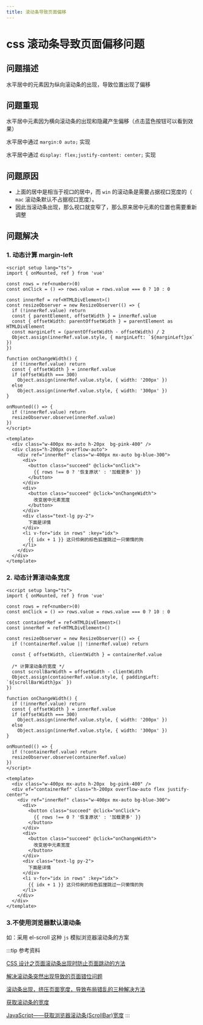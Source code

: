 ```yaml
---
title: 滚动条导致页面偏移
---
```


# css 滚动条导致页面偏移问题

## 问题描述

水平居中的元素因为纵向滚动条的出现，导致位置出现了偏移

## 问题重现

水平居中元素因为横向滚动条的出现和隐藏产生偏移（点击蓝色按钮可以看到效果）

水平居中通过 `margin:0 auto;` 实现

<preview path="./demo/scroll-bug/Scroll1.vue" />

水平居中通过 `display: flex;justify-content: center;` 实现

<preview path="./demo/scroll-bug/Scroll2.vue" />

## 问题原因

- 上面的居中是相当于视口的居中，而 `win` 的滚动条是需要占据视口宽度的（ `mac` 滚动条默认不占据视口宽度）。
- 因此当滚动条出现，那么视口就变窄了，那么原来居中元素的位置也需要重新调整

## 问题解决

### 1. 动态计算 margin-left

```vue
<script setup lang="ts">
import { onMounted, ref } from 'vue'

const rows = ref<number>(0)
const onClick = () => rows.value = rows.value === 0 ? 10 : 0

const innerRef = ref<HTMLDivElement>()
const resizeObserver = new ResizeObserver(() => {
  if (!innerRef.value) return
  const { parentElement, offsetWidth } = innerRef.value
  const { offsetWidth: parentOffsetWidth } = parentElement as HTMLDivElement
  const marginLeft = (parentOffsetWidth - offsetWidth) / 2
  Object.assign(innerRef.value.style, { marginLeft: `${marginLeft}px` })
})

function onChangeWidth() {
  if (!innerRef.value) return
  const { offsetWidth } = innerRef.value
  if (offsetWidth === 300)
    Object.assign(innerRef.value.style, { width: '200px' })
  else
    Object.assign(innerRef.value.style, { width: '300px' })
}

onMounted(() => {
  if (!innerRef.value) return
  resizeObserver.observe(innerRef.value)
})
</script>

<template>
  <div class="w-400px mx-auto h-20px  bg-pink-400" />
  <div class="h-200px overflow-auto">
    <div ref="innerRef" class="w-400px mx-auto bg-blue-300">
      <div>
        <button class="succeed" @click="onClick">
          {{ rows !== 0 ? '恢复原状' : '加载更多' }}
        </button>
      </div>
      <div>
        <button class="succeed" @click="onChangeWidth">
          改变居中元素宽度
        </button>
      </div>
      <div class="text-lg py-2">
        下面是详情
      </div>
      <li v-for="idx in rows" :key="idx">
        {{ idx + 1 }} 这只伶俐的棕色狐狸跳过一只懒惰的狗
      </li>
    </div>
  </div>
</template>
```

### 2. 动态计算滚动条宽度

```vue
<script setup lang="ts">
import { onMounted, ref } from 'vue'

const rows = ref<number>(0)
const onClick = () => rows.value = rows.value === 0 ? 10 : 0

const containerRef = ref<HTMLDivElement>()
const innerRef = ref<HTMLDivElement>()

const resizeObserver = new ResizeObserver(() => {
  if (!containerRef.value || !innerRef.value) return

  const { offsetWidth, clientWidth } = containerRef.value

  /* 计算滚动条的宽度 */
  const scrollBarWidth = offsetWidth - clientWidth
  Object.assign(containerRef.value.style, { paddingLeft: `${scrollBarWidth}px` })
})

function onChangeWidth() {
  if (!innerRef.value) return
  const { offsetWidth } = innerRef.value
  if (offsetWidth === 300)
    Object.assign(innerRef.value.style, { width: '200px' })
  else
    Object.assign(innerRef.value.style, { width: '300px' })
}

onMounted(() => {
  if (!containerRef.value) return
  resizeObserver.observe(containerRef.value)
})
</script>

<template>
  <div class="w-400px mx-auto h-20px  bg-pink-400" />
  <div ef="containerRef" class="h-200px overflow-auto flex justify-center">
    <div ref="innerRef" class="w-400px mx-auto bg-blue-300">
      <div>
        <button class="succeed" @click="onClick">
          {{ rows !== 0 ? '恢复原状' : '加载更多' }}
        </button>
      </div>
      <div>
        <button class="succeed" @click="onChangeWidth">
          改变居中元素宽度
        </button>
      </div>
      <div class="text-lg py-2">
        下面是详情
      </div>
      <li v-for="idx in rows" :key="idx">
        {{ idx + 1 }} 这只伶俐的棕色狐狸跳过一只懒惰的狗
      </li>
    </div>
  </div>
</template>
```

### 3.不使用浏览器默认滚动条

如：采用 el-scroll 这种 `js` 模拟浏览器滚动条的方案

:::tip 参考资料

[CSS 设计之页面滚动条出现时防止页面跳动的方法](https://zhuanlan.zhihu.com/p/114614689)

[解决滚动条突然出现导致的页面错位问题](https://www.cnblogs.com/zhangnan35/p/10730617.html)

[滚动条出现，挤压页面宽度，导致布局错乱的三种解决方法](https://blog.csdn.net/qq_36132291/article/details/115963653)

[获取滚动条的宽度](https://juejin.cn/post/6898935720522563597)

[JavaScript——获取浏览器滚动条(ScrollBar)宽度](https://blog.csdn.net/weixin_43272781/article/details/105174228)
:::
